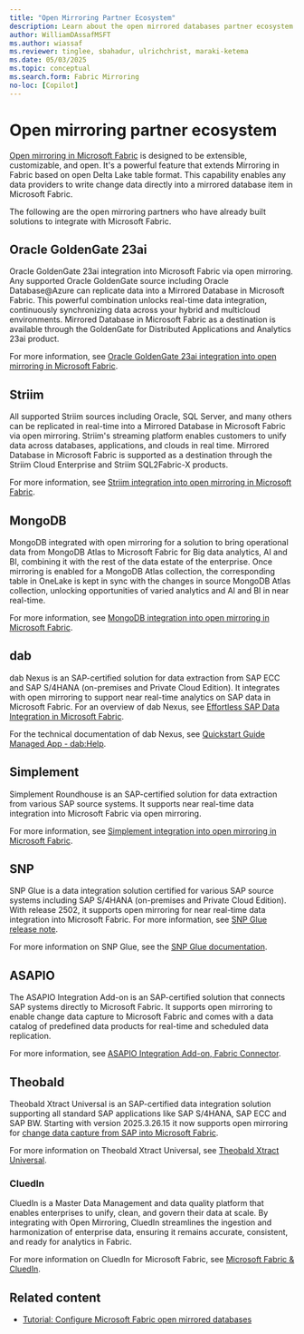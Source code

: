```yaml
---
title: "Open Mirroring Partner Ecosystem"
description: Learn about the open mirrored databases partner ecosystem in Microsoft Fabric.
author: WilliamDAssafMSFT
ms.author: wiassaf
ms.reviewer: tinglee, sbahadur, ulrichchrist, maraki-ketema
ms.date: 05/03/2025
ms.topic: conceptual
ms.search.form: Fabric Mirroring
no-loc: [Copilot]
---
```


# Open mirroring partner ecosystem

[Open mirroring in Microsoft Fabric](open-mirroring.md) is designed to be extensible, customizable, and open. It's a powerful feature that extends Mirroring in Fabric based on open Delta Lake table format. This capability enables any data providers to write change data directly into a mirrored database item in Microsoft Fabric.

The following are the open mirroring partners who have already built solutions to integrate with Microsoft Fabric.

## Oracle GoldenGate 23ai

Oracle GoldenGate 23ai integration into Microsoft Fabric via open mirroring. Any supported Oracle GoldenGate source including Oracle Database@Azure can replicate data into a Mirrored Database in Microsoft Fabric. This powerful combination unlocks real-time data integration, continuously synchronizing data across your hybrid and multicloud environments. Mirrored Database in Microsoft Fabric as a destination is available through the GoldenGate for Distributed Applications and Analytics 23ai product.

For more information, see [Oracle GoldenGate 23ai integration into open mirroring in Microsoft Fabric](https://aka.ms/mirroring/oracle-goldengate-23ai-docs).

## Striim

All supported Striim sources including Oracle, SQL Server, and many others can be replicated in real-time into a Mirrored Database in Microsoft Fabric via open mirroring. Striim's streaming platform enables customers to unify data across databases, applications, and clouds in real time. Mirrored Database in Microsoft Fabric is supported as a destination through the Striim Cloud Enterprise and Striim SQL2Fabric-X products.

For more information, see [Striim integration into open mirroring in Microsoft Fabric](https://aka.ms/mirroring/striim-docs).

## MongoDB

MongoDB integrated with open mirroring for a solution to bring operational data from MongoDB Atlas to Microsoft Fabric for Big data analytics, AI and BI, combining it with the rest of the data estate of the enterprise. Once mirroring is enabled for a MongoDB Atlas collection, the corresponding table in OneLake is kept in sync with the changes in source MongoDB Atlas collection, unlocking opportunities of varied analytics and AI and BI in near real-time.

For more information, see [MongoDB integration into open mirroring in Microsoft Fabric](https://aka.ms/mirroring/mongodb-docs).

## dab

dab Nexus is an SAP-certified solution for data extraction from SAP ECC and SAP S/4HANA (on-premises and Private Cloud Edition). It integrates with open mirroring to support near real-time analytics on SAP data in Microsoft Fabric.
For an overview of dab Nexus, see [Effortless SAP Data Integration in Microsoft Fabric](https://aka.ms/mirroring/dab-mirroring-overview).

For the technical documentation of dab Nexus, see [Quickstart Guide Managed App - dab:Help](https://aka.ms/mirroring/dab-mirroring-doc).

## Simplement

Simplement Roundhouse is an SAP-certified solution for data extraction from various SAP source systems. It supports near real-time data integration into Microsoft Fabric via open mirroring.

For more information, see [Simplement integration into open mirroring in Microsoft Fabric](https://aka.ms/mirroring/simplement-overview).

## SNP

SNP Glue is a data integration solution certified for various SAP source systems including SAP S/4HANA (on-premises and Private Cloud Edition). With release 2502, it supports open mirroring for near real-time data integration into Microsoft Fabric. For more information, see [SNP Glue release note](https://aka.ms/mirroring/snp-mirroring-doc).

For more information on SNP Glue, see the [SNP Glue documentation](https://aka.ms/mirroring/snp-overview).

## ASAPIO

The ASAPIO Integration Add-on is an SAP-certified solution that connects SAP systems directly to Microsoft Fabric. It supports open mirroring to enable change data capture to Microsoft Fabric and comes with a data catalog of predefined data products for real-time and scheduled data replication.

For more information, see [ASAPIO Integration Add-on, Fabric Connector](https://aka.ms/mirroring/asapio-mirroring-overview).

## Theobald

Theobald Xtract Universal is an SAP-certified data integration solution supporting all standard SAP applications like SAP S/4HANA, SAP ECC and SAP BW. Starting with version 2025.3.26.15 it now supports open mirroring for [change data capture from SAP into Microsoft Fabric](https://aka.ms/mirroring/theobald-mirroring-overview).

For more information on Theobald Xtract Universal, see [Theobald Xtract Universal](https://aka.ms/mirroring/theobald-xtract-universal-overview).

### CluedIn

CluedIn is a Master Data Management and data quality platform that enables enterprises to unify, clean, and govern their data at scale. By integrating with Open Mirroring, CluedIn streamlines the ingestion and harmonization of enterprise data, ensuring it remains accurate, consistent, and ready for analytics in Fabric.

For more information on CluedIn for Microsoft Fabric, see [Microsoft Fabric & CluedIn](https://aka.ms/mirroring/cluedin).

## Related content

- [Tutorial: Configure Microsoft Fabric open mirrored databases](open-mirroring-tutorial.md)
